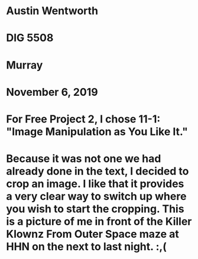 # Austin Wentworth
# DIG 5508
# Murray
# November 6, 2019

# For Free Project 2, I chose 11-1: "Image Manipulation as You Like It."

# Because it was not one we had already done in the text, I decided to crop an image. I like that it provides a very clear way to switch up where you wish to start the cropping. This is a picture of me in front of the Killer Klownz From Outer Space maze at HHN on the next to last night. :,(